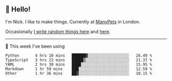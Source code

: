 ## 👋 Hello! 

I'm Nick. I like to make things. Currently at [ManyPets](https://manypets.com) in London.

Occasionally [I write random things here](https://nicksnell.com) and [here](https://twitter.com/nicksnell).

-------

🚀 This week I've been using

<!--START_SECTION:waka-->

```text
Python       4 hrs 10 mins   ██████▓░░░░░░░░░░░░░░░░░░   26.49 %
TypeScript   3 hrs 22 mins   █████▒░░░░░░░░░░░░░░░░░░░   21.37 %
YAML         2 hrs 30 mins   ████░░░░░░░░░░░░░░░░░░░░░   15.95 %
Markdown     1 hr 59 mins    ███░░░░░░░░░░░░░░░░░░░░░░   12.59 %
Other        1 hr 36 mins    ██▓░░░░░░░░░░░░░░░░░░░░░░   10.15 %
```

<!--END_SECTION:waka-->
